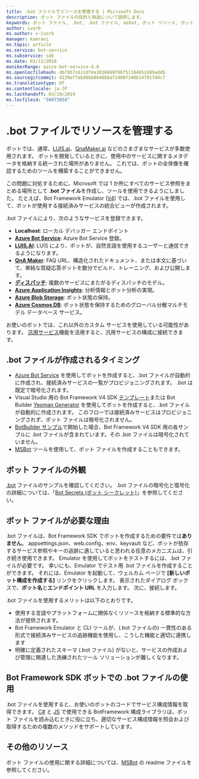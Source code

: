 ```yaml
---
title: .bot ファイルでリソースを管理する | Microsoft Docs
description: ボット ファイルの目的と用途について説明します。
keywords: ボット ファイル, .bot, .bot ファイル, msbot, ボット リソース, ボット リソースの管理
author: ivorb
ms.author: v-ivorb
manager: kamrani
ms.topic: article
ms.service: bot-service
ms.subservice: sdk
ms.date: 03/11/2018
monikerRange: azure-bot-service-4.0
ms.openlocfilehash: db7957c611df4a3010469f86f51184b52d49addb
ms.sourcegitcommit: 4139ef7ebd8bb0648b8af2406f348b147817d4c7
ms.translationtype: HT
ms.contentlocale: ja-JP
ms.lasthandoff: 03/19/2019
ms.locfileid: "58073858"
---
```

# <a name="manage-resources-with-a-bot-file"></a>.bot ファイルでリソースを管理する

ボットでは、通常、[LUIS.ai](https://luis.ai)、[QnaMaker.ai](https://qnamaker.ai) などのさまざまなサービスが多数使用されます。 ボットを開発しているときに、使用中のサービスに関するメタデータを格納する統一された場所がありません。  これでは、ボットの全体像を確認するためのツールを構築することができません。

この問題に対処するために、Microsoft では 1 か所にすべてのサービス参照をまとめる場所として **.bot ファイル**を作成し、ツールを使用できるようにしました。  たとえば、Bot Framework Emulator ([V4](https://aka.ms/Emulator-wiki-getting-started)) では、.bot ファイルを使用して、ボットが使用する接続済みサービスの統合ビューが作成されます。  

.bot ファイルにより、次のようなサービスを登録できます。

* **Localhost**: ローカル デバッガー エンドポイント
* [**Azure Bot Service**](https://azure.microsoft.com/en-us/services/bot-service/): Azure Bot Service 登録。
* [**LUIS.AI**](https://www.luis.ai/): LUIS により、ボットが、自然言語を使用するユーザーと通信できるようになります。 
* [**QnA Maker**](https://qnamaker.ai/): FAQ URL、構造化されたドキュメント、または本文に基づいて、単純な質疑応答ボットを数分でビルド、トレーニング、および公開します。
* [**ディスパッチ**](https://github.com/Microsoft/botbuilder-tools/tree/master/packages/Dispatch): 複数のサービスにまたがるディスパッチのモデル。
* [**Azure Application Insights**](https://azure.microsoft.com/en-us/services/application-insights/): 分析情報とボット分析の実現。
* [**Azure Blob Storage**](https://azure.microsoft.com/en-us/services/storage/blobs/): ボット状態の保持。 
* [**Azure Cosmos DB**](https://azure.microsoft.com/en-us/services/cosmos-db/): ボット状態を保持するためのグローバル分散マルチモデル データベース サービス。

お使いのボットでは、これ以外のカスタム サービスを使用している可能性があります。 [汎用サービス](https://github.com/Microsoft/botbuilder-tools/blob/master/packages/MSBot/docs/add-services.md)機能を活用すると、汎用サービスの構成に接続できます。

## <a name="when-is-a-bot-file-created"></a>.bot ファイルが作成されるタイミング 
- [Azure Bot Service](https://ms.portal.azure.com/#blade/Microsoft_Azure_Marketplace/GalleryResultsListBlade/selectedSubMenuItemId/%7B%22menuItemId%22%3A%22gallery%2FCognitiveServices_MP%2FBotService%22%2C%22resourceGroupId%22%3A%22%22%2C%22resourceGroupLocation%22%3A%22%22%2C%22dontDiscardJourney%22%3Afalse%2C%22launchingContext%22%3A%7B%22source%22%3A%5B%22GalleryFeaturedMenuItemPart%22%5D%2C%22menuItemId%22%3A%22CognitiveServices_MP%22%2C%22subMenuItemId%22%3A%22BotService%22%7D%7D) を使用してボットを作成すると、.bot ファイルが自動的に作成され、接続済みサービスの一覧がプロビジョニングされます。 .bot は既定で暗号化されます。
- Visual Studio 用の Bot Framework V4 SDK [テンプレート](https://marketplace.visualstudio.com/items?itemName=BotBuilder.botbuilderv4)または Bot Builder [Yeoman Generator](https://www.npmjs.com/package/generator-botbuilder) を使用してボットを作成すると、.bot ファイルが自動的に作成されます。 このフローでは接続済みサービスはプロビジョニングされず、ボット ファイルは暗号化されません。
- [BotBuilder サンプル](https://github.com/Microsoft/botbuilder-samples)で開始した場合、Bot Framework V4 SDK 用の各サンプルに .bot ファイルが含まれています。その .bot ファイルは暗号化されていません。 
- [MSBot](https://github.com/Microsoft/botbuilder-tools/blob/master/packages/MSBot/README.md) ツールを使用して、ボット ファイルを作成することもできます。

## <a name="what-does-a-bot-file-look-like"></a>ボット ファイルの外観 
[.bot](https://github.com/Microsoft/botbuilder-tools/blob/master/packages/MSBot/docs/sample-bot-file.json) ファイルのサンプルを確認してください。
.bot ファイルの暗号化と復号化の詳細については、「[Bot Secrets (ボット シークレット)](https://github.com/Microsoft/botbuilder-tools/blob/master/packages/MSBot/docs/bot-file-encryption.md)」を参照してください。

## <a name="why-do-i-need-a-bot-file"></a>ボット ファイルが必要な理由

.bot ファイルは、Bot Framework SDK でボットを作成するための要件では**ありません**。 appsettings.json、web.config、env、keyvault など、ボットが依存するサービス参照やキーの追跡に適していると思われる任意のメカニズムは、引き続き使用できます。 Emulator を使用してボットをテストするには、.bot ファイルが必要です。 幸いにも、Emulator でテスト用 .bot ファイルを作成することができます。 それには、Emulator を起動して、ウェルカム ページで **[新しいボット構成を作成する]** リンクをクリックします。 表示されたダイアログ ボックスで、**ボット名**と**エンドポイント URL** を入力します。 次に、接続します。

.bot ファイルを使用するメリットは以下のとおりです。
- 使用する言語やプラットフォームに関係なくリソースを格納する標準的な方法が提供されます。   
- Bot Framework Emulator と CLI ツールが、(.bot ファイルの) 一貫性のある形式で接続済みサービスの追跡機能を使用し、こうした機能と適切に連携します 
- 明確に定義されたスキーマ (.bot ファイル) がないと、サービスの作成および管理に関連した洗練されたツール ソリューションが難しくなります。  


## <a name="using-bot-file-in-your-bot-framework-sdk-bot"></a>Bot Framework SDK ボットでの .bot ファイルの使用

.bot ファイルを使用すると、お使いのボットのコードでサービス構成情報を取得できます。 [C#](https://www.nuget.org/packages/Microsoft.Bot.Configuration) と [JS](https://www.npmjs.com/package/botframework-config) で使用できる BotFramework 構成ライブラリは、ボット ファイルを読み込むときに役に立ち、適切なサービス構成情報を照会および取得するための複数のメソッドをサポートしています。

## <a name="additional-resources"></a>その他のリソース
ボット ファイルの使用に関する詳細については、[MSBot](https://github.com/Microsoft/botbuilder-tools/blob/master/packages/MSBot/README.md) の readme ファイルを参照してください。
